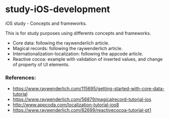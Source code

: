 # study-iOS-development
iOS study - Concepts and frameworks.

This is for study purposes using differents concepts and frameworks.
- Core data: following the raywenderlich article.
- Magical records: following the raywenderlich article.
- Internationalization-localization: following the appcode article.
- Reactive cocoa: example with validation of inserted values, and change of property of UI elements.

### References:
- https://www.raywenderlich.com/115695/getting-started-with-core-data-tutorial
- https://www.raywenderlich.com/56879/magicalrecord-tutorial-ios
- http://www.appcoda.com/localization-tutorial-ios8
- https://www.raywenderlich.com/62699/reactivecocoa-tutorial-pt1
